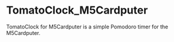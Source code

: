 # TomatoClock_M5Cardputer
TomatoClock for M5Cardputer is a simple Pomodoro timer for the M5Cardputer.
